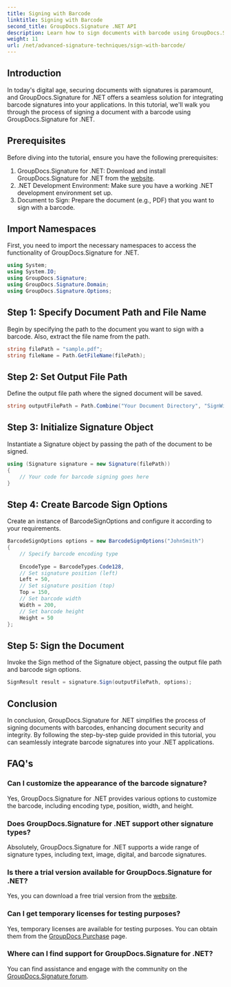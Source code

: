 ```yaml
---
title: Signing with Barcode
linktitle: Signing with Barcode
second_title: GroupDocs.Signature .NET API
description: Learn how to sign documents with barcode using GroupDocs.Signature for .NET. Follow our step-by-step guide for seamless integration.
weight: 11
url: /net/advanced-signature-techniques/sign-with-barcode/
---
```

## Introduction
In today's digital age, securing documents with signatures is paramount, and GroupDocs.Signature for .NET offers a seamless solution for integrating barcode signatures into your applications. In this tutorial, we'll walk you through the process of signing a document with a barcode using GroupDocs.Signature for .NET.
## Prerequisites
Before diving into the tutorial, ensure you have the following prerequisites:
1. GroupDocs.Signature for .NET: Download and install GroupDocs.Signature for .NET from the [website](https://releases.groupdocs.com/signature/net/).
2. .NET Development Environment: Make sure you have a working .NET development environment set up.
3. Document to Sign: Prepare the document (e.g., PDF) that you want to sign with a barcode.

## Import Namespaces
First, you need to import the necessary namespaces to access the functionality of GroupDocs.Signature for .NET.
```csharp
using System;
using System.IO;
using GroupDocs.Signature;
using GroupDocs.Signature.Domain;
using GroupDocs.Signature.Options;
```
## Step 1: Specify Document Path and File Name
Begin by specifying the path to the document you want to sign with a barcode. Also, extract the file name from the path.
```csharp
string filePath = "sample.pdf";
string fileName = Path.GetFileName(filePath);
```
## Step 2: Set Output File Path
Define the output file path where the signed document will be saved.
```csharp
string outputFilePath = Path.Combine("Your Document Directory", "SignWithBarcode", fileName);
```
## Step 3: Initialize Signature Object
Instantiate a Signature object by passing the path of the document to be signed.
```csharp
using (Signature signature = new Signature(filePath))
{
    // Your code for barcode signing goes here
}
```
## Step 4: Create Barcode Sign Options
Create an instance of BarcodeSignOptions and configure it according to your requirements.
```csharp
BarcodeSignOptions options = new BarcodeSignOptions("JohnSmith")
{
	// Specify barcode encoding type
	
    EncodeType = BarcodeTypes.Code128,
    // Set signature position (left)
	Left = 50,
	// Set signature position (top)
    Top = 150,
	// Set barcode width
    Width = 200,
	// Set barcode height
    Height = 50
};
```
## Step 5: Sign the Document
Invoke the Sign method of the Signature object, passing the output file path and barcode sign options.
```csharp
SignResult result = signature.Sign(outputFilePath, options);
```

## Conclusion
In conclusion, GroupDocs.Signature for .NET simplifies the process of signing documents with barcodes, enhancing document security and integrity. By following the step-by-step guide provided in this tutorial, you can seamlessly integrate barcode signatures into your .NET applications.
## FAQ's
### Can I customize the appearance of the barcode signature?
Yes, GroupDocs.Signature for .NET provides various options to customize the barcode, including encoding type, position, width, and height.
### Does GroupDocs.Signature for .NET support other signature types?
Absolutely, GroupDocs.Signature for .NET supports a wide range of signature types, including text, image, digital, and barcode signatures.
### Is there a trial version available for GroupDocs.Signature for .NET?
Yes, you can download a free trial version from the [website](https://releases.groupdocs.com/).
### Can I get temporary licenses for testing purposes?
Yes, temporary licenses are available for testing purposes. You can obtain them from the [GroupDocs Purchase](https://purchase.groupdocs.com/temporary-license/) page.
### Where can I find support for GroupDocs.Signature for .NET?
You can find assistance and engage with the community on the [GroupDocs.Signature forum](https://forum.groupdocs.com/c/signature/13).

